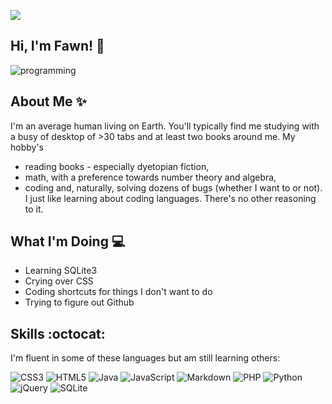 ![](https://gpvc.arturio.dev/Fawn-27)
## Hi, I'm Fawn! 👋         
![programming](https://user-images.githubusercontent.com/117617224/205458132-5f17b709-9be5-4433-be2d-1753877b7941.jpg)

## About Me ✨
I'm an average human living on Earth. You'll typically find me studying with a busy of desktop of >30 tabs and at least two books around me. My hobby's 
- reading books - especially dyetopian fiction,
- math, with a preference towards number theory and algebra,
- coding and, naturally, solving dozens of bugs (whether I want to or not).
I just like learning about coding languages. There's no other reasoning to it.

## What I'm Doing 💻
- Learning SQLite3
- Crying over CSS
- Coding shortcuts for things I don't want to do 
- Trying to figure out Github

## Skills :octocat:
I'm fluent in some of these languages but am still learning others:

![CSS3](https://img.shields.io/badge/css3-%231572B6.svg?style=for-the-badge&logo=css3&logoColor=white) 
![HTML5](https://img.shields.io/badge/html5-%23E34F26.svg?style=for-the-badge&logo=html5&logoColor=white)
![Java](https://img.shields.io/badge/java-%23ED8B00.svg?style=for-the-badge&logo=java&logoColor=white)
![JavaScript](https://img.shields.io/badge/javascript-%23323330.svg?style=for-the-badge&logo=javascript&logoColor=%23F7DF1E)
![Markdown](https://img.shields.io/badge/markdown-%23000000.svg?style=for-the-badge&logo=markdown&logoColor=white)
![PHP](https://img.shields.io/badge/php-%23777BB4.svg?style=for-the-badge&logo=php&logoColor=white)
![Python](https://img.shields.io/badge/python-3670A0?style=for-the-badge&logo=python&logoColor=ffdd54)
![jQuery](https://img.shields.io/badge/jquery-%230769AD.svg?style=for-the-badge&logo=jquery&logoColor=white)
![SQLite](https://img.shields.io/badge/sqlite-%2307405e.svg?style=for-the-badge&logo=sqlite&logoColor=white)
